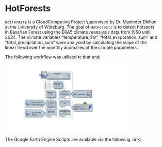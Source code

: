 
<!-- README.md is generated from README.Rmd. Please edit that file -->

# HotForests

<!-- badges: start -->
<!-- badges: end -->

`HotForests` is a CloudComputing Project supervised by Dr. Maninder
Dhillon at the University of Würzburg. The goal of `HotForests` is to
detect hotspots in Bavarian Forest using the ERA5 climate reanalysis
data from 1950 until 2024. The climate variables “temperature_2m”,
“total_evaporation_sum” and “total_precipitation_sum” were analysed by
calculating the slope of the linear trend over the monthly anomalies of
the climate parameters.

The following workflow was utilised to that end:

<img src="figures/workflow.JPG" alt="Analysis Workflow" style="width: 400px;"/>

The Google Earth Engine Scripts are available via the following Link:

